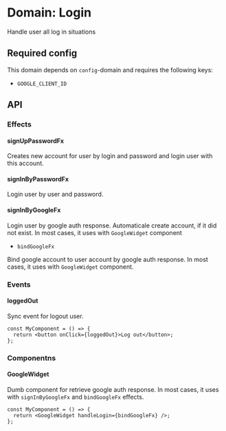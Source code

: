 # Domain: Login

Handle user all log in situations

## Required config

This domain depends on `config`-domain and requires the following keys:

- `GOOGLE_CLIENT_ID`

## API

### Effects

#### signUpPasswordFx

Creates new account for user by login and password and login user with this account.

#### signInByPasswordFx

Login user by user and password.

#### signInByGoogleFx

Login user by google auth response. Automaticale create account, if it did not exist. In most cases, it uses with `GoogleWidget` component

- `bindGoogleFx`

Bind google account to user account by google auth response. In most cases, it uses with `GoogleWidget` component.

### Events

#### loggedOut

Sync event for logout user.

```tsx
const MyComponent = () => {
  return <button onClick={loggedOut}>Log out</button>;
};
```

### Componentns

#### GoogleWidget

Dumb component for retrieve google auth response. In most cases, it uses with `signInByGoogleFx` and `bindGoogleFx` effects.

```tsx
const MyComponent = () => {
  return <GoogleWidget handleLogin={bindGoogleFx} />;
};
```
